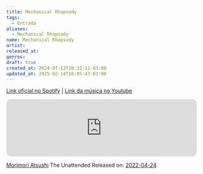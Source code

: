 ```yaml
---
title: Mechanical Rhapsody
tags:
  - Entrada
aliases:
  - Mechanical Rhapsody
name: Mechanical Rhapsody
artist: 
released_at: 
genres: 
draft: true
created_at: 2024-07-13T16:32:11-03:00
updated_at: 2025-02-14T16:05:47-03:00
---
```


[Link oficial no Spotify](https://open.spotify.com/intl-pt/track/3lRql8S2uSXZ3qrvBIYbDY?si=f274f829228a4928) | [Link da música no Youtube](https://www.youtube.com/channel/UCCjofagQ-ZQnrhLj4hZoWZQ)

<iframe style="border-radius:12px" src="https://open.spotify.com/embed/track/3lRql8S2uSXZ3qrvBIYbDY?utm_source=generator" width="100%" height="152" frameBorder="0" allowfullscreen="" allow="autoplay; clipboard-write; encrypted-media; fullscreen; picture-in-picture" loading="lazy"></iframe>

[Morimori Atsushi](../../16/entrada/Morimori_Atsushi.md) The Unattended 
Released on: [2022-04-24](../../../../../datas/2022-04-24.md)

